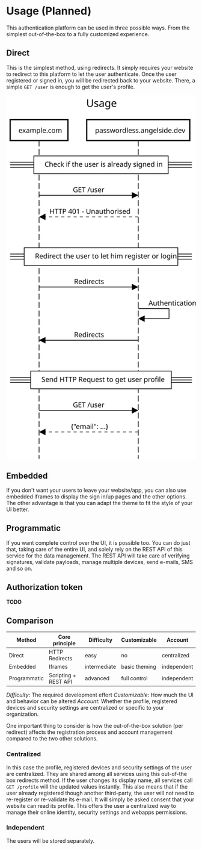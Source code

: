 Usage (Planned)
===============

This authentication platform can be used in three possible ways.
From the simplest out-of-the-box to a fully customized experience.

Direct
------

This is the simplest method, using redirects. It simply requires your website to redirect to this platform to let the user authenticate.
Once the user registered or signed in, you will be redirected back to your website.
There, a simple `GET /user` is enough to get the user's profile.

![Usage](usage.svg)

Embedded
--------

If you don't want your users to leave your website/app, 
you can also use embedded iframes to display the sign in/up pages and the other options.
The other advantage is that you can adapt the theme to fit the style of your UI better.


Programmatic
------------

If you want complete control over the UI, it is possible too.
You can do just that, taking care of the entire UI,
and solely rely on the REST API of this service for the data management.
The REST API will take care of verifying signatures, validate payloads,
manage multiple devices, send e-mails, SMS and so on.


Authorization token
-------------------

**TODO**


Comparison
----------

| Method       | Core principle       | Difficulty   | Customizable  | Account     |
|--------------|----------------------|--------------|---------------|-------------|
| Direct       | HTTP Redirects       | easy         | no            | centralized |
| Embedded     | Iframes              | intermediate | basic theming | independent |
| Programmatic | Scripting + REST API | advanced     | full control  | independent |

*Difficulty*: The required development effort
*Customizable*: How much the UI and behavior can be altered
*Account*: Whether the profile, registered devices and security settings are centralized or specific to your organization.

One important thing to consider is how the out-of-the-box solution (per redirect) affects the registration process and account management compared to the two other solutions.

### Centralized

In this case the profile, registered devices and security settings of the user are centralized.
They are shared among all services using this out-of-the box redirects method.
If the user changes its display name, all services call `GET /profile` will the updated values instantly.
This also means that if the user already registered though another third-party, the user will not need to re-register or re-validate its e-mail.
It will simply be asked consent that your website can read its profile.
This offers the user a centralized way to manage their online identity, security settings and webapps permissions.


### Independent

The users will be stored separately.